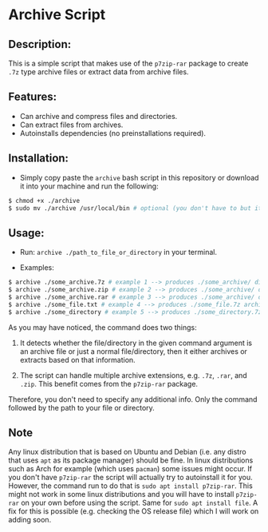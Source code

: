 # Archive Script

## Description:

This is a simple script that makes use of the `p7zip-rar` package to create `.7z` type archive files or extract data from archive files.

## Features:
- Can archive and compress files and directories.
- Can extract files from archives.
- Autoinstalls dependencies (no preinstallations required).

## Installation:
- Simply copy paste the `archive` bash script in this repository or download it into your machine and run the following:

```bash
$ chmod +x ./archive
$ sudo mv ./archive /usr/local/bin # optional (you don't have to but it's easier to use the script from anywhere that way)
```

## Usage:
- Run: `archive ./path_to_file_or_directory` in your terminal.

- Examples:

```bash
$ archive ./some_archive.7z # example 1 --> produces ./some_archive/ directory with extracted files
$ archive ./some_archive.zip # example 2 --> produces ./some_archive/ directory with extracted files
$ archive ./some_archive.rar # example 3 --> produces ./some_archive/ directory with extracted files
$ archive ./some_file.txt # example 4 --> produces ./some_file.7z archive file
$ archive ./some_directory # example 5 --> produces ./some_directory.7z archive file
```

As you may have noticed, the command does two things:

1. It detects whether the file/directory in the given command argument is an archive file or just a normal file/directory, then it either archives or extracts based on that information.

2. The script can handle multiple archive extensions, e.g. `.7z`, `.rar`, and `.zip`. This benefit comes from the `p7zip-rar` package.

Therefore, you don't need to specify any additional info. Only the command followed by the path to your file or directory.

## Note

Any linux distribution that is based on Ubuntu and Debian (i.e. any distro that uses `apt` as its package manager) should be fine.
In linux distributions such as Arch for example (which uses `pacman`) some issues might occur. If you don't have `p7zip-rar` the script will actually try to autoinstall it for you. However, the command run to do that is `sudo apt install p7zip-rar`. This might not work in some linux distributions and you will have to install `p7zip-rar` on your own before using the script. Same for `sudo apt install file`.
A fix for this is possible (e.g. checking the OS release file) which I will work on adding soon.


